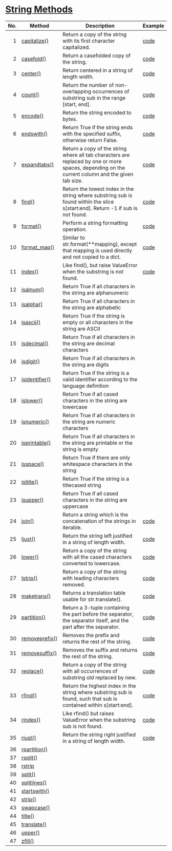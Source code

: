 # [String Methods](https://docs.python.org/3/library/stdtypes.html#string-methods)
| No. | Method            | Description | Example |
| --: | ----------------- | ----------- | ----------- |
|1| [capitalize()](https://docs.python.org/3/library/stdtypes.html#str.capitalize)   | Return a copy of the string with its first character capitalized. | [code](https://github.com/kawai8/python_note/blob/main/capitalize_method.py) |
|2| [casefold()](https://docs.python.org/3/library/stdtypes.html#str.casefold) | Return a casefolded copy of the string. | [code](https://github.com/kawai8/python_note/blob/main/casefold_method.py) |
|3| [center()](https://docs.python.org/3/library/stdtypes.html#str.center) | Return centered in a string of length width. | [code](https://github.com/kawai8/python_note/blob/main/center_method.py) |
|4| [count()](https://docs.python.org/3/library/stdtypes.html#str.count) | Return the number of non-overlapping occurrences of substring sub in the range [start, end]. | [code](https://github.com/kawai8/python_note/blob/main/count_method.py) |
|5| [encode()](https://docs.python.org/3/library/stdtypes.html#str.encode) | Return the string encoded to bytes. | [code](https://github.com/kawai8/python_note/blob/main/encode_method.py) |
|6| [endswith()](https://docs.python.org/3/library/stdtypes.html#str.endswith) | Return True if the string ends with the specified suffix, otherwise return False. | [code](https://github.com/kawai8/python_note/blob/main/endswith_method.py) |
|7| [expandtabs()](https://docs.python.org/3/library/stdtypes.html#str.expandtabs) | Return a copy of the string where all tab characters are replaced by one or more spaces, depending on the current column and the given tab size. | [code](https://github.com/kawai8/python_note/blob/main/expandtabs_method.py) |
|8| [find()](https://docs.python.org/3/library/stdtypes.html#str.find) | Return the lowest index in the string where substring sub is found within the slice s[start:end]. Return -1 if sub is not found.  | [code](https://github.com/kawai8/python_note/blob/main/find_method.py) |
|9| [format()](https://docs.python.org/3/library/stdtypes.html#str.format) | Perform a string formatting operation. | [code](https://github.com/kawai8/python_note/blob/main/format_method.py) |
|10| [format_map()](https://docs.python.org/3/library/stdtypes.html#str.format_map) | Similar to str.format(**mapping), except that mapping is used directly and not copied to a dict. | [code](https://github.com/kawai8/python_note/blob/main/format_map_method.py) |
|11| [index()](https://docs.python.org/3/library/stdtypes.html#str.index) | Like find(), but raise ValueError when the substring is not found. | [code](https://github.com/kawai8/python_note/blob/main/index_method.py) |
|12| [isalnum()](https://docs.python.org/3/library/stdtypes.html#str.isalnum)   | Return True if all characters in the string are alphanumeric |
|13| [isalpha()](https://docs.python.org/3/library/stdtypes.html#str.isalpha)     | Return True if all characters in the string are alphabetic  |
|14| [isascii()](https://docs.python.org/3/library/stdtypes.html#str.isascii)     | Return True if the string is empty or all characters in the string are ASCII |
|15| [isdecimal()](https://docs.python.org/3/library/stdtypes.html#str.isdecimal)   | Return True if all characters in the string are decimal characters |
|16| [isdigit()](https://docs.python.org/3/library/stdtypes.html#str.isdigit)     | Return True if all characters in the string are digits |
|17| [isidentifier()](https://docs.python.org/3/library/stdtypes.html#str.isidentifier)| Return True if the string is a valid identifier according to the language definition |
|18| [islower()](https://docs.python.org/3/library/stdtypes.html#str.islower)     | Return True if all cased characters in the string are lowercase |
|19| [isnumeric()](https://docs.python.org/3/library/stdtypes.html#str.isnumeric)   | Return True if all characters in the string are numeric characters |
|20| [isprintable()](https://docs.python.org/3/library/stdtypes.html#str.isprintable) | Return True if all characters in the string are printable or the string is empty |
|21| [isspace()](https://docs.python.org/3/library/stdtypes.html#str.isspace)     | Return True if there are only whitespace characters in the string |
|22| [istitle()](https://docs.python.org/3/library/stdtypes.html#str.istitle)     | Return True if the string is a titlecased string |
|23| [isupper()](https://docs.python.org/3/library/stdtypes.html#str.isupper)     | Return True if all cased characters in the string are uppercase |
|24| [join()](https://docs.python.org/3/library/stdtypes.html#str.join) | Return a string which is the concatenation of the strings in iterable. | [code](https://github.com/kawai8/python_note/blob/main/join_method.py) |
|25| [ljust()](https://docs.python.org/3/library/stdtypes.html#str.ljust) | Return the string left justified in a string of length width. | [code](https://github.com/kawai8/python_note/blob/main/ljust_method.py) |
|26| [lower()](https://docs.python.org/3/library/stdtypes.html#str.lower) | Return a copy of the string with all the cased characters converted to lowercase. | [code](https://github.com/kawai8/python_note/blob/main/lower_method.py) |
|27| [lstrip()](https://docs.python.org/3/library/stdtypes.html#str.lstrip) | Return a copy of the string with leading characters removed. | [code](https://github.com/kawai8/python_note/blob/main/lstrip_method.py) |
|28| [maketrans()](https://docs.python.org/3/library/stdtypes.html#str.maketrans) | Returns a translation table usable for str.translate(). | [code](https://github.com/kawai8/python_note/blob/main/maketrans_method.py) |
|29| [partition()](https://docs.python.org/3/library/stdtypes.html#str.partition) | Return a 3-tuple containing the part before the separator, the separator itself, and the part after the separator. | [code](https://github.com/kawai8/python_note/blob/main/partition_method.py) |
|30| [removeprefix()](https://docs.python.org/3/library/stdtypes.html#str.removeprefix) | Removes the prefix and returns the rest of the string. | [code](https://github.com/kawai8/python_note/blob/main/removeprefix_method.py) |
|31| [removesuffix()](https://docs.python.org/3/library/stdtypes.html#str.removesuffix) | Removes the suffix and returns the rest of the string.  | [code](https://github.com/kawai8/python_note/blob/main/removesuffix_method.py) |
|32| [replace()](https://docs.python.org/3/library/stdtypes.html#str.replace) | Return a copy of the string with all occurrences of substring old replaced by new. | [code](https://github.com/kawai8/python_note/blob/main/replace_method.py) |
|33| [rfind()](https://docs.python.org/3/library/stdtypes.html#str.rfind) | Return the highest index in the string where substring sub is found, such that sub is contained within s[start:end]. | [code](https://github.com/kawai8/python_note/blob/main/rfind_method.py) |
|34| [rindex()](https://docs.python.org/3/library/stdtypes.html#str.rindex) | Like rfind() but raises ValueError when the substring sub is not found. | [code](https://github.com/kawai8/python_note/blob/main/rindex_method.py) |
|35| [rjust()](https://docs.python.org/3/library/stdtypes.html#str.rjust) | Return the string right justified in a string of length width. | [code](https://github.com/kawai8/python_note/blob/main/rjust_method.py) |
|36| [rpartition()](https://docs.python.org/3/library/stdtypes.html#str.rpartition) |  |  |
|37| [rsplit()](https://docs.python.org/3/library/stdtypes.html#str.rsplit) |  |  |
|38| [rstrip](https://docs.python.org/3/library/stdtypes.html#str.rstrip) |  |  |
|39| [split()](https://docs.python.org/3/library/stdtypes.html#str.split) |  |  |
|40| [splitlines()](https://docs.python.org/3/library/stdtypes.html#str.splitlines) |  |  |
|41| [startswith()](https://docs.python.org/3/library/stdtypes.html#str.startswith) |  |  |
|42| [strip()](https://docs.python.org/3/library/stdtypes.html#str.strip) |  |  |
|43| [swapcase()](https://docs.python.org/3/library/stdtypes.html#str.swapcase) |  |  |
|44| [title()](https://docs.python.org/3/library/stdtypes.html#str.title) |  |  |
|45| [translate()](https://docs.python.org/3/library/stdtypes.html#str.translate) |  |  |
|46| [upper()](https://docs.python.org/3/library/stdtypes.html#str.upper) |  |  |
|47| [zfill()](https://docs.python.org/3/library/stdtypes.html#str.zfill) |  |  |
